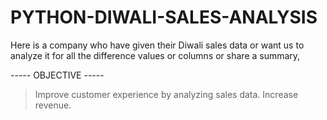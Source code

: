 # PYTHON-DIWALI-SALES-ANALYSIS
Here is a company who have given their Diwali sales data or want us to analyze it for all the difference values or columns or share a summary,

----- OBJECTIVE -----
> Improve customer experience by analyzing sales data.
> Increase revenue.
